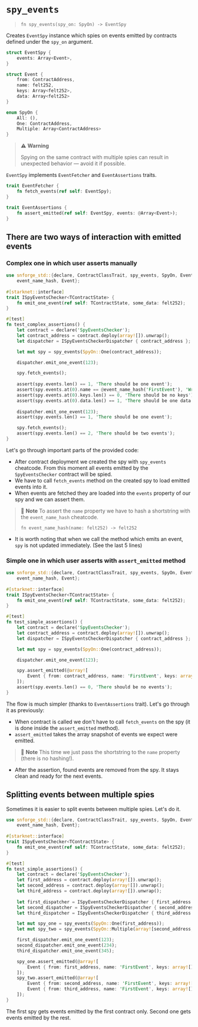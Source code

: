 # `spy_events`

> `fn spy_events(spy_on: SpyOn) -> EventSpy`

Creates `EventSpy` instance which spies on events emitted by contracts defined
under the `spy_on` argument.

```rust
struct EventSpy {
    events: Array<Event>,
}

struct Event {
    from: ContractAddress,
    name: felt252,
    keys: Array<felt252>,
    data: Array<felt252>
}

enum SpyOn {
    All: (),
    One: ContractAddress,
    Multiple: Array<ContractAddress>
}
```

> ⚠️ **Warning**
>
> Spying on the same contract with multiple spies can result in unexpected behavior — avoid it if possible.

`EventSpy` implements `EventFetcher` and `EventAssertions` traits.

```rust
trait EventFetcher {
    fn fetch_events(ref self: EventSpy);
}

trait EventAssertions {
    fn assert_emitted(ref self: EventSpy, events: @Array<Event>);
}
```

## There are two ways of interaction with emitted events

### Complex one in which user asserts manually

```rust
use snforge_std::{declare, ContractClassTrait, spy_events, SpyOn, EventSpy, EventFetcher
    event_name_hash, Event};
    
#[starknet::interface]
trait ISpyEventsChecker<TContractState> {
    fn emit_one_event(ref self: TContractState, some_data: felt252);
}

#[test]
fn test_complex_assertions() {
    let contract = declare('SpyEventsChecker');
    let contract_address = contract.deploy(array![]).unwrap();
    let dispatcher = ISpyEventsCheckerDispatcher { contract_address };

    let mut spy = spy_events(SpyOn::One(contract_address));

    dispatcher.emit_one_event(123);

    spy.fetch_events();
    
    assert(spy.events.len() == 1, 'There should be one event');
    assert(spy.events.at(0).name == @event_name_hash('FirstEvent'), 'Wrong event name');
    assert(spy.events.at(0).keys.len() == 0, 'There should be no keys');
    assert(spy.events.at(0).data.len() == 1, 'There should be one data');
    
    dispatcher.emit_one_event(123);
    assert(spy.events.len() == 1, 'There should be one event');

    spy.fetch_events();
    assert(spy.events.len() == 2, 'There should be two events');
}
```

Let's go through important parts of the provided code:

- After contract deployment we created the spy with `spy_events` cheatcode.
  From this moment all events emitted by the `SpyEventsChecker` contract will be spied.
- We have to call `fetch_events` method on the created spy to load emitted events into it.
- When events are fetched they are loaded into the `events` property of our spy and we can assert them.

> 📝 **Note**
> To assert the `name` property we have to hash a shortstring with the `event_name_hash` cheatcode.
> 
> `fn event_name_hash(name: felt252) -> felt252`

- It is worth noting that when we call the method which emits an event, `spy` is not updated immediately.
  (See the last 5 lines)

### Simple one in which user asserts with `assert_emitted` method

```rust
use snforge_std::{declare, ContractClassTrait, spy_events, SpyOn, EventSpy, EventFetcher
    event_name_hash, Event};
    
#[starknet::interface]
trait ISpyEventsChecker<TContractState> {
    fn emit_one_event(ref self: TContractState, some_data: felt252);
}

#[test]
fn test_simple_assertions() {
    let contract = declare('SpyEventsChecker');
    let contract_address = contract.deploy(array![]).unwrap();
    let dispatcher = ISpyEventsCheckerDispatcher { contract_address };

    let mut spy = spy_events(SpyOn::One(contract_address));

    dispatcher.emit_one_event(123);

    spy.assert_emitted(@array![
        Event { from: contract_address, name: 'FirstEvent', keys: array![], data: array![123] }
    ]);
    assert(spy.events.len() == 0, 'There should be no events');
}
```

The flow is much simpler (thanks to `EventAssertions` trait). Let's go through it as previously:

- When contract is called we don't have to call `fetch_events` on the spy (it is done inside
  the `assert_emitted` method).
- `assert_emitted` takes the array snapshot of events we expect were emitted.

> 📝 **Note**
> This time we just pass the shortstring to the `name` property (there is no hashing!).

- After the assertion, found events are removed from the spy. It stays clean and ready for the next events.

## Splitting events between multiple spies

Sometimes it is easier to split events between multiple spies. Let's do it.

```rust
use snforge_std::{declare, ContractClassTrait, spy_events, SpyOn, EventSpy, EventFetcher
    event_name_hash, Event};
    
#[starknet::interface]
trait ISpyEventsChecker<TContractState> {
    fn emit_one_event(ref self: TContractState, some_data: felt252);
}

#[test]
fn test_simple_assertions() {
    let contract = declare('SpyEventsChecker');
    let first_address = contract.deploy(array![]).unwrap();
    let second_address = contract.deploy(array![]).unwrap();
    let third_address = contract.deploy(array![]).unwrap();
    
    let first_dispatcher = ISpyEventsCheckerDispatcher { first_address };
    let second_dispatcher = ISpyEventsCheckerDispatcher { second_address };
    let third_dispatcher = ISpyEventsCheckerDispatcher { third_address };

    let mut spy_one = spy_events(SpyOn::One(first_address));
    let mut spy_two = spy_events(SpyOn::Multiple(array![second_address, third_address]));

    first_dispatcher.emit_one_event(123);
    second_dispatcher.emit_one_event(234);
    third_dispatcher.emit_one_event(345);

    spy_one.assert_emitted(@array![
        Event { from: first_address, name: 'FirstEvent', keys: array![], data: array![123] }
    ]);
    spy_two.assert_emitted(@array![
        Event { from: second_address, name: 'FirstEvent', keys: array![], data: array![234] },
        Event { from: third_address, name: 'FirstEvent', keys: array![], data: array![345] }
    ]);
}
```

The first spy gets events emitted by the first contract only. Second one gets events emitted by the rest.
